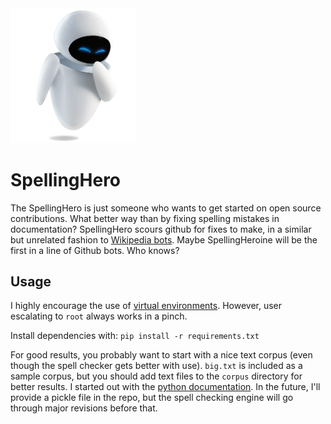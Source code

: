 <img src="eve.png" data-canonical-src="eve.png" width="200" />

SpellingHero
============

The SpellingHero is just someone who wants to get started on open source
contributions. What better way than by fixing spelling mistakes in
documentation? SpellingHero scours github for fixes to make, in a similar but
unrelated fashion to
[Wikipedia bots](https://en.wikipedia.org/wiki/Wikipedia:Bots). Maybe
SpellingHeroine will be the first in a line of Github bots. Who knows?


Usage
-----

I highly encourage the use of [virtual
environments](https://virtualenv.pypa.io/en/stable/). However, user escalating
to `root` always works in a pinch.

Install dependencies with: `pip install -r requirements.txt`


For good results, you probably want to start with a nice text corpus (even
though the spell checker gets better with use).  `big.txt` is included as a
sample corpus, but you should add text files to the `corpus` directory for
better results. I started out with the
[python documentation](https://docs.python.org/3/download.html). In the
future, I'll
provide a pickle file in the repo, but the spell checking engine will go
through major revisions before that.
